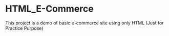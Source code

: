 # HTML_E-Commerce
This project is a demo of basic e-commerce site using only HTML (Just for Practice Purpose)


